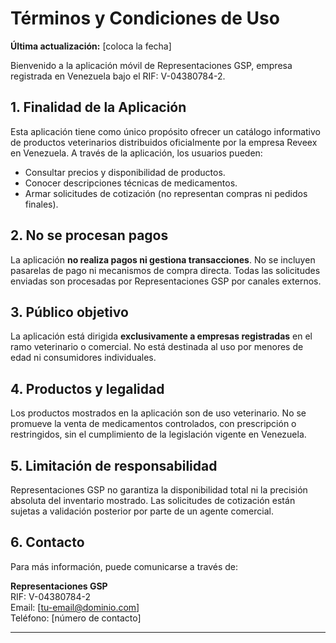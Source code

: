 # Términos y Condiciones de Uso

**Última actualización:** [coloca la fecha]

Bienvenido a la aplicación móvil de Representaciones GSP, empresa registrada en Venezuela bajo el RIF: V-04380784-2.

## 1. Finalidad de la Aplicación

Esta aplicación tiene como único propósito ofrecer un catálogo informativo de productos veterinarios distribuidos oficialmente por la empresa Reveex en Venezuela. A través de la aplicación, los usuarios pueden:

- Consultar precios y disponibilidad de productos.
- Conocer descripciones técnicas de medicamentos.
- Armar solicitudes de cotización (no representan compras ni pedidos finales).

## 2. No se procesan pagos

La aplicación **no realiza pagos ni gestiona transacciones**. No se incluyen pasarelas de pago ni mecanismos de compra directa. Todas las solicitudes enviadas son procesadas por Representaciones GSP por canales externos.

## 3. Público objetivo

La aplicación está dirigida **exclusivamente a empresas registradas** en el ramo veterinario o comercial. No está destinada al uso por menores de edad ni consumidores individuales.

## 4. Productos y legalidad

Los productos mostrados en la aplicación son de uso veterinario. No se promueve la venta de medicamentos controlados, con prescripción o restringidos, sin el cumplimiento de la legislación vigente en Venezuela.

## 5. Limitación de responsabilidad

Representaciones GSP no garantiza la disponibilidad total ni la precisión absoluta del inventario mostrado. Las solicitudes de cotización están sujetas a validación posterior por parte de un agente comercial.

## 6. Contacto

Para más información, puede comunicarse a través de:

**Representaciones GSP**  
RIF: V-04380784-2  
Email: [tu-email@dominio.com]  
Teléfono: [número de contacto]

---
